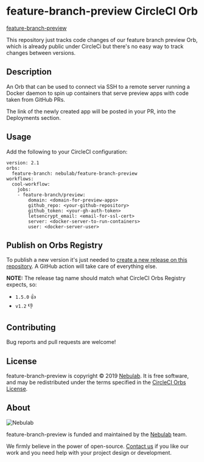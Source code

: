 # feature-branch-preview CircleCI Orb

[feature-branch-preview](https://circleci.com/orbs/registry/orb/nebulab/feature-branch-preview)

This repository just tracks code changes of our feature branch preview Orb,
which is already public under CircleCi but there's no easy way to track
changes between versions.

## Description

An Orb that can be used to connect via SSH to a remote server running a Docker
daemon to spin up containers that serve preview apps with code taken from
GitHub PRs.

The link of the newly created app will be posted in your PR, into the
Deployments section.

## Usage

Add the following to your CircleCI configuration:

```
version: 2.1
orbs:
  feature-branch: nebulab/feature-branch-preview
workflows:
  cool-workflow:
    jobs:
    - feature-branch/preview:
        domain: <domain-for-preview-apps>
        github_repo: <your-github-repository>
        github_token: <your-gh-auth-token>
        letsencrypt_email: <email-for-ssl-cert>
        server: <docker-server-to-run-containers>
        user: <docker-server-user>
```

## Publish on Orbs Registry

To publish a new version it's just needed to [create a new release on this
repository](https://github.com/nebulab/circleci-orbs-feature-branch-preview/releases).
A GitHub action will take care of everything else.

**NOTE:** The release tag name should match what CircleCI Orbs Registry expects,
so:

- `1.5.0` :thumbsup:
- `v1.2` :thumbsdown:

## Contributing

Bug reports and pull requests are welcome!

## License

feature-branch-preview is copyright © 2019 [Nebulab](http://nebulab.it/). It is
free software, and may be redistributed under the terms specified in the
[CircleCI Orbs License](https://circleci.com/orbs/registry/licensing).

## About

![Nebulab](http://nebulab.it/assets/images/public/logo.svg)

feature-branch-preview is funded and maintained by the [Nebulab](http://nebulab.it/)
team.

We firmly believe in the power of open-source. [Contact us](http://nebulab.it/contact-us/)
if you like our work and you need help with your project design or development.

